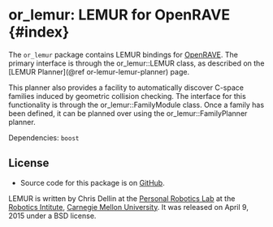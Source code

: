 or_lemur: LEMUR for OpenRAVE {#index}
============================

The `or_lemur` package contains LEMUR bindings for [OpenRAVE][openrave].
The primary interface is through the or_lemur::LEMUR class, as
described on the [LEMUR Planner](@ref or-lemur-lemur-planner) page.

This planner also provides a facility to automatically discover C-space
families induced by geometric collision checking.  The interface for
this functionality is through the or_lemur::FamilyModule class.
Once a family has been defined, it can be planned over using the
or_lemur::FamilyPlanner planner.

Dependencies: `boost`

License
-------

* Source code for this package is on [GitHub][github-or-lemur].

LEMUR is written by Chris Dellin at the [Personal Robotics Lab][prlab]
at the [Robotics Intitute][ri], [Carnegie Mellon University][cmu].  It
was released on April 9, 2015 under a BSD license.

[cmu]: http://www.cmu.edu/
[github-or-lemur]: https://github.com/personalrobotics/lemur/tree/master/or_lemur/
[openrave]: http://openrave.org/
[prlab]: https://personalrobotics.ri.cmu.edu/
[ri]: http://www.ri.cmu.edu/
